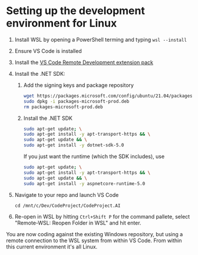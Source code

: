 # Setting up the development environment for Linux

1. Install WSL by opening a PowerShell terming and typing
`wsl --install`

2. Ensure VS Code is installed

3. Install the [VS Code Remote Development extension pack](https://marketplace.visualstudio.com/items?itemName=ms-vscode-remote.vscode-remote-extensionpack)

4. Install the .NET SDK:

   1. Add the signing keys and package repository
       ```sh
      wget https://packages.microsoft.com/config/ubuntu/21.04/packages-microsoft-prod.deb -O packages-microsoft-prod.deb
       sudo dpkg -i packages-microsoft-prod.deb
       rm packages-microsoft-prod.deb
       ```

   2. Install the .NET SDK
        ```sh
        sudo apt-get update; \
        sudo apt-get install -y apt-transport-https && \
        sudo apt-get update && \
        sudo apt-get install -y dotnet-sdk-5.0
        ```
        If you just want the runtime (which the SDK includes), use
        ```sh
        sudo apt-get update; \
        sudo apt-get install -y apt-transport-https && \
        sudo apt-get update && \
        sudo apt-get install -y aspnetcore-runtime-5.0
        ```
5. Navigate to your repo and launch VS Code
    ```
    cd /mnt/c/Dev/CodeProject/CodeProject.AI
    ````

6. Re-open in WSL by hitting `Ctrl+Shift P` for the command pallete, select "Remote-WSL: Reopen Folder in WSL" and hit enter.

You are now coding against the existing Windows repository, but using a remote connection to the WSL system from within VS Code. From within this current environment it's all Linux.